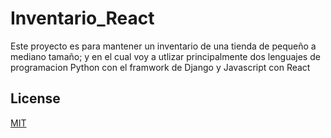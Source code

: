 
# Inventario_React

Este proyecto es para mantener un inventario de una tienda de pequeño a mediano tamaño; y en el cual voy a utlizar principalmente dos lenguajes de programacion Python con el framwork de Django y Javascript con React


## License

[MIT](https://choosealicense.com/licenses/mit/)

